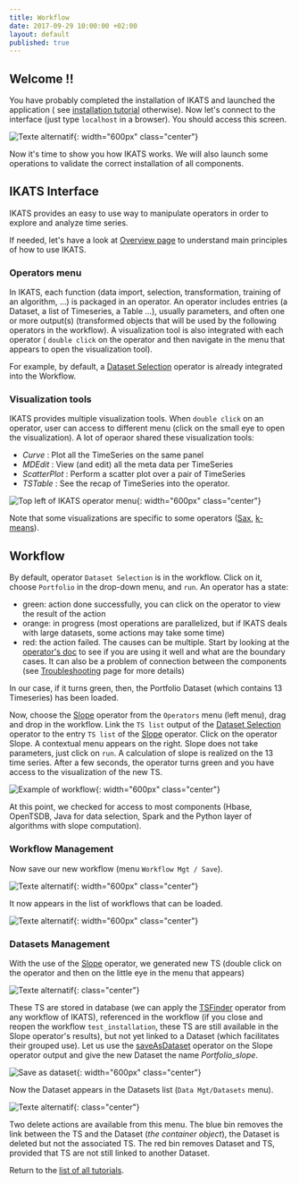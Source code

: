 ```yaml
---
title: Workflow
date: 2017-09-29 10:00:00 +02:00
layout: default
published: true
---
```



Welcome !!
-------------------------
You have probably completed the installation of IKATS and launched the application ( see
  <a href="https://github.com/IKATS/ikats-sandbox">installation tutorial</a> otherwise). Now let's connect to the interface (just type `localhost` in a browser). You should access this screen.

![Texte alternatif](/img/tuto_workflow/DatasetSelection.png "Default screen interface"){:  width="600px" class="center"}

Now it's time to show you how IKATS works. We will also launch some operations to validate the correct installation of all components.


## IKATS Interface

IKATS provides an easy to use way to manipulate operators in order to explore and analyze time series.

If needed, let's have a look at <a href="/overview.html"> Overview page</a>  to understand main principles of how to use IKATS.


### Operators menu

In IKATS, each function (data import, selection, transformation, training of an algorithm, ...) is packaged in an operator. An operator includes entries (a Dataset, a list of Timeseries, a Table ...), usually parameters, and often one or more output(s) (transformed objects that will be used by the following operators in the workflow). A visualization tool is also integrated with each operator ( `double click` on the operator and then  navigate in the menu that appears to open the visualization tool).

For example, by default, a [Dataset Selection](/doc/operators/datasetSelection.html) operator is already integrated into the Workflow.

### Visualization tools
IKATS provides multiple visualization tools. When `double click` on an operator, user can access to different menu (click on the small eye to open the visualization). A lot of operaor shared these visualization tools:
  * *Curve* : Plot all the TimeSeries on the same panel
  * *MDEdit* : View (and edit) all the meta data per TimeSeries
  * *ScatterPlot* : Perform a scatter plot over a pair of TimeSeries
  * *TSTable* : See the recap of TimeSeries into the operator.

![Top left of IKATS operator menu](/img/tuto_workflow/visualize_menu.png "Top left of IKATS operator menu"){:  width="600px" class="center"}

Note that some visualizations are specific to some operators ([Sax](/doc/operators/sax.html), [k-means](/doc/operators/kmeans.html)).

## Workflow

By default, operator `Dataset Selection` is in the workflow. Click on it, choose `Portfolio` in the drop-down menu, and `run`.
An operator has a state:
- green: action done successfully, you can click on the operator to view the result of the action
- orange: in progress (most operations are parallelized, but if IKATS deals with large datasets, some actions may take some time)
- red: the action failed. The causes can be multiple. Start by looking at the [operator's doc](/operators.html) to see if you are using it well and what are the boundary cases. It can also be a problem of connection between the components (see [Troubleshooting](https://github.com/IKATS/ikats-sandbox/blob/master/TROUBLESHOOTING.md) page for more details)

In our case, if it turns green, then, the Portfolio Dataset (which contains 13 Timeseries) has been loaded.

Now, choose the [Slope](/doc/operators/slope.html) operator from the `Operators` menu (left menu), drag and drop in the workflow. Link the `TS list` output of the [Dataset Selection](/doc/operators/datasetSelection.html) operator to the entry `TS list` of the [Slope](/doc/operators/slope.html) operator. Click on the operator Slope. A contextual menu appears on the right.
Slope does not take parameters, just click on `run`. A calculation of slope is realized on the 13 time series. After a few seconds, the operator turns green and you have access to the visualization of the new TS.

![Example of workflow](/img/tuto_workflow/slope.png "Slope"){:  width="600px" class="center"}

At this point, we checked for access to most components (Hbase, OpenTSDB, Java for data selection, Spark and the Python layer of algorithms with slope computation).


### Workflow Management

Now save our new workflow (menu `Workflow Mgt / Save`).

![Texte alternatif](/img/tuto_workflow/SaveWorkflow.png "Save Workflow"){:  width="600px" class="center"}

It now appears in the list of workflows that can be loaded.

![Texte alternatif](/img/tuto_workflow/loadWorkflow.png "Load Workflow"){:  width="600px" class="center"}

### Datasets Management

With the use of the [Slope](/doc/operators/slope.html) operator, we generated new TS (double click on the operator and then on the little eye in the menu that appears)

![Texte alternatif](/img/tuto_workflow/newTSSlope.png "TS created by slope"){: class="center"}

These TS are stored in database (we can apply the [TSFinder](/doc/operators/tsFinder.html) operator from any workflow of IKATS), referenced in the workflow (if you close and reopen the workflow `test_installation`, these TS are still available in the Slope operator's results), but not yet linked to a Dataset (which facilitates their grouped use). Let us use the [saveAsDataset](/doc/operators/saveAsDataset.html) operator on the Slope operator output and give the new Dataset the name *Portfolio_slope*.

![Save as dataset](/img/tuto_workflow/SaveAsDataset.png "Save as dataset"){:  width="600px" class="center"}

Now the Dataset appears in the Datasets list (`Data Mgt/Datasets` menu).

![Texte alternatif](/img/tuto_workflow/deleteDataset.png "Menu delete a dataset"){: class="center"}

Two delete actions are available from this menu. The blue bin removes the link between the TS and the Dataset (*the container object*), the Dataset is deleted but not the associated TS. The red bin removes Dataset and TS, provided that TS are not still linked to another Dataset.

Return to the [list of all tutorials](/tutorials.html).
